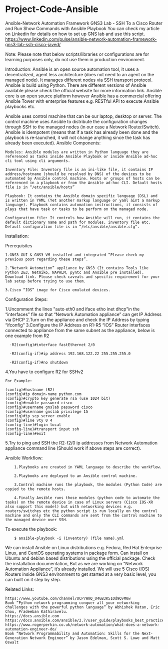# Project-Code-Ansible
Ansible-Network Automation Framework  GNS3 Lab - SSH To a Cisco Router and Run Show Commands with Ansible Playbook
You can check my article on Linkedin for details on how to set up GNS lab and use this script. https://www.linkedin.com/pulse/ansible-network-automation-framework-gns3-lab-ssh-cisco-javed/

Note: Please note that below scripts/libraries or configurations are for learning purposes only, do not use them in production environment.

Introduction:
    Ansible is an open source automation tool, it uses a decentralized, agent less architecture (does not need to an agent on the managed node). It manages different nodes via SSH transport protocol. Ansible is build using Python. There are different versions of Ansible available please check the official website for more information link. Ansible core is an open source platform however Ansible has a commercial offering Ansible Tower with enterprise features e.g. RESTful API to execute Ansible playbooks etc.

Ansible uses control machine that can be our laptop, desktop or server. The control machine uses Ansible to distribute the configuration changes through SSH to the managed nodes (in our case a Network Router/Switch). Ansible is idempotent (means that if a task has already been done and the playbook is re-launched, it will not change anything since the task has already been executed).
Ansible Components:

    Modules: Ansible modules are written in Python language they are referenced as tasks inside Ansible Playbook or inside Ansible ad-hoc cli tool using cli arguments.

    Inventory File: Inventory file is an ini-like file, it contains IP address/hostname (should be resolved by DNS) of the devices to be automated by Ansible control machine. Hosts or groups of hosts can be referenced in a playbook or from the Ansible ad-hoc CLI. Default hosts file is in “/etc/ansible/hosts”

    Playbook: It contains the Ansible domain specific language (DSL) and is written in YAML (Yet another markup language or yaml aint a markup language). Playbook contains automation instructions, it consists of plays that have task or tasks to be perform on the managed node.

    Configuration file: It controls how Ansible will run, it contains the default dictionary name and path for modules, inventory file etc. Default configuration file is in “/etc/ansible/ansible.cfg”.

Installation:

Prerequisites

    1.GNS3 GUI & GNS3 VM installed and integrated “Please check my previous post regarding these steps”.

    2.“Network Automation” appliance by GNS3 (It contains Tools like Python 2&3, Netmiko, NAPALM, pyntc and Ansible pre installed), Download link. Please check caveats and specific requirement for your lab setup before trying to use them.

    3.Cisco “IOS” image for Cisco emulated devices.

Configuration Steps:

1.Uncomment the lines "auto eth0 and iface etho inet dhcp"in the “interfaces” file so that “Network Automation appliance” can get IP Address via DHCP
2.Turn on the appliance and check the IP Address by typing “ifconfig”
3.Configure the IP Address on R1-R5 “IOS” Router interfaces connected to appliance from the same subnet as the appliance, below is one example from R2

      ·R2(config)#interface fastEthernet 2/0

      ·R2(config-if)#ip address 192.168.122.22 255.255.255.0

      ·R2(config-if)#no shutdown

4.You have to configure R2 for SSHv2

    For Example:

    (config)#hostname (R2)
    (config)#ip domain-name python.com
    (config)#crypto key generate rsa (use 1024 bit)
    (config)#enable password cisco
    (config)#username gnslab password cisco
    (config)#username gnslab privilege 15
    (config)#ip scp server enable
    (config)#line vty 0 4
    (config-line)#login local
    (config-line)#transport input ssh
    (config-line)#exit
    
5.Try to ping and SSH the R2-f2/0 ip addresses from Network Automation appliance command line (Should work if above steps are correct).

Ansible Workflow:

        1.Playbooks are created in YAML language to describe the workflow.

        2.Playbooks are deployed to an Ansible control machine.

        3.Control machine runs the playbook, the modules (Python Code) are copied to the remote hosts.

        4.Finally Ansible runs those modules (python code to automate the tasks) on the remote device in case of Linux servers (Cisco IOS-XR also support this model) but with networking devices e.g. routers/switches etc the python script is run locally on the control machine and only the CLI commands are sent from the control machine to the managed device over SSH.

To execute the playbook:

        $ ansible-playbook -i (inventory) (file name).yml

We can install Ansible on Linux distributions e.g. Fedora, Red Hat Enterprise Linux, and CentOS operating systems in package form. Can install on Ubuntu and debian based distributions using the official package. Check the installation documentation, But as we are working on “Network Automation Appliance”, it’s already installed. We will use 5 Cisco (IOS) Routers inside GNS3 environment to get started at a very basic level, you can built on it step by step.

Related Links:


    https://www.youtube.com/channel/UCP7WmQ_U4GB3K51Od9QvM0w
    Book “Python network programming conquer all your networking challenges with the powerful python language” by Abhishek Ratan, Eric Chou, Pradeeban Kathiravelu.
    https://docs.ansible.com
    https://docs.ansible.com/ansible/2.7/user_guide/playbooks_best_practices.html
    https://www.rogerperkin.co.uk/network-automation/what-does-a-network-automation-engineer-do/
    Book “Network Programmability and Automation: Skills for the Next-Generation Network Engineer” by Jason Edelman, Scott S. Lowe and Matt Oswalt


